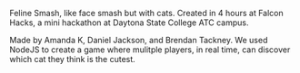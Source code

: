 Feline Smash, like face smash but with cats.
Created in 4 hours at Falcon Hacks, a mini hackathon at Daytona State College ATC campus.

Made by Amanda K, Daniel Jackson, and Brendan Tackney.
We used NodeJS to create a  game where mulitple players, in real time, can discover which cat they think is the cutest.




